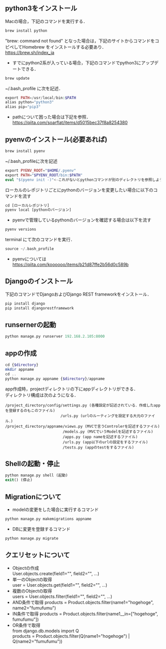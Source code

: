 ## python3をインストール  
Macの場合，下記のコマンドを実行する．  
```php
brew install python
```  
"brew: command not found" となった場合は，下記のサイトからコマンドをコピペしてHomebrew をインストールする必要あり．  
https://brew.sh/index_ja  
  
* すでにpython2系が入っている場合，下記のコマンドでpython3にアップデートできる．
```php
brew update
```

~/.bash_profile に次を記述．    
```php
export PATH=/usr/local/bin:$PATH
alias python="python3"
alias pip="pip3"
```
  
* pathについて困った場合は下記を参照．
https://qiita.com/soarflat/items/d5015bec37f8a8254380  

## pyenvのインストール(必要あれば)
```php
brew install pyenv
```
~/.bash_profileに次を記述
```php
export PYENV_ROOT="$HOME/.pyenv"
export PATH="$PYENV_ROOT/bin:$PATH"
eval "$(pyenv init -)"<-これがないとpythonコマンドが別のディレクトリを参照しようとする
```
ローカルのレポジトリごとにpythonのバージョンを変更したい場合に以下のコマンドを流す
```php
cd [ローカルレポジトリ]
pyenv local [pythonのバージョン]
```
* pyenvで管理しているpythonのバージョンを確認する場合は以下を流す
```php
pyenv versions
```

terminal にて次のコマンドを実行．
```php
source ~/.bash_profile  
```
* pyenvについては
https://qiita.com/koooooo/items/b21d87ffe2b56d0c589b
  
## Djangoのインストール  
下記のコマンドでDjangoおよびDjango REST frameworkをインストール．  
```php
pip install django
pip install djangorestframework
```
  
## runsernerの起動  
```php
python manage.py runserver 192.168.2.105:8000
```
  
## appの作成  
```php
cd {$directory}
mkdir appname
cd ..
python manage.py appname {$directory}/appname
```
app作成時，projectディレクトリの下にappディレクトリができる．  
ディレクトリ構成は次のようになる．
```
/project_directory/config/settings.py (各種設定が記述されている．作成したappを登録するのもこのファイル)  
                         /urls.py (urlのルーティングを設定する大元のファイル．)  
/project_directory/appname/views.py (MVCで言うControlerを記述するファイル)                          
                          /models.py (MVCでいうModelを記述するファイル)  
                          /apps.py (app nameを記述するファイル)    
                          /urls.py (app以下のurlの設定をするファイル)  
                          /tests.py (appのtestをするファイル)
```
## Shellの起動・停止  
```php
python manage.py shell (起動)
exit() (停止)
```
  
## Migrationについて  
* modelの変更をした場合に実行するコマンド  
```php
python manage.py makemigrations appname
```
* DBに変更を登録するコマンド  
```php
python manage.py migrate
```

## クエリセットについて  
* Objectの作成  
User.objects.create(field1="", field2="", ...)  
* 単一のObjectの取得  
user = User.objects.get(field1="", field2="", ...)  
* 複数のObjectの取得  
users = User.objects.filter(field1="", field2="", ...)  
* AND条件で取得 
products = Product.objects.filter(name1="hogehoge", name2="fumufumu")
* IN条件で取得 
products = Product.objects.filter(name1__in=["hogehoge", fumufumu"])
* OR条件で取得  
from django.db.models import Q  
products = Product.objects.filter(Q(name1="hogehoge") | Q(name2="fumufumu"))
